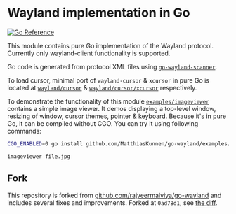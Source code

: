 # Wayland implementation in Go

[![Go Reference](https://pkg.go.dev/badge/github.com/MatthiasKunnen/go-wayland/wayland.svg)](https://pkg.go.dev/github.com/MatthiasKunnen/go-wayland/wayland)

This module contains pure Go implementation of the Wayland protocol.
Currently only wayland-client functionality is supported.

Go code is generated from protocol XML files using
[`go-wayland-scanner`](cmd/go-wayland-scanner/scanner.go).

To load cursor, minimal port of `wayland-cursor` & `xcursor` in pure Go
is located at [`wayland/cursor`](wayland/cursor) & [`wayland/cursor/xcursor`](wayland/cursor/xcursor)
respectively.

To demonstrate the functionality of this module
[`examples/imageviewer`](examples/imageviewer) contains a simple image
viewer. It demos displaying a top-level window, resizing of window,
cursor themes, pointer & keyboard. Because it's in pure Go, it can be
compiled without CGO. You can try it using following commands:

```sh
CGO_ENABLED=0 go install github.com/MatthiasKunnen/go-wayland/examples/imageviewer@latest

imageviewer file.jpg
```

## Fork
This repository is forked from [github.com/rajveermalviya/go-wayland](https://github.com/rajveermalviya/go-wayland) and includes several fixes and improvements.
Forked at `0ad78d1`, see [the diff](https://github.com/MatthiasKunnen/go-wayland/compare/0ad78d1...main).

